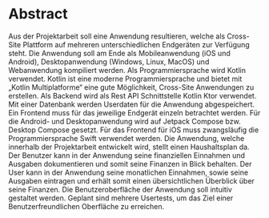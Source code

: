 # Abstract
Aus der Projektarbeit soll eine Anwendung resultieren, welche als Cross-Site Plattform auf mehreren unterschiedlichen Endgeräten zur Verfügung steht. Die Anwendung soll am Ende als Mobileanwendung (iOS und Android), Desktopanwendung (Windows, Linux, MacOS) und Webanwendung kompiliert werden. Als Programmiersprache wird Kotlin verwendet. Kotlin ist eine moderne Programmiersprache und bietet mit „Kotlin Multiplatforme“ eine gute Möglichkeit, Cross-Site Anwendungen zu erstellen. Als Backend wird als Rest API Schnittstelle Kotlin Ktor verwendet. Mit einer Datenbank werden Userdaten für die Anwendung abgespeichert. Ein Frontend muss für das jeweilige Endgerät einzeln betrachtet werden. Für die Android- und Desktopanwendung wird auf Jetpack Compose bzw. Desktop Compose gesetzt. Für das Frontend für iOS muss zwangsläufig die Programmiersprache Swift verwendet werden. Die Anwendung, welche innerhalb der Projektarbeit entwickelt wird, stellt einen Haushaltsplan da. Der Benutzer kann in der Anwendung seine finanziellen Einnahmen und Ausgaben dokumentieren und somit seine Finanzen in Blick behalten. Der User kann in der Anwendung seine monatlichen Einnahmen, sowie seine Ausgaben eintragen und erhält somit einen übersichtlichen Überblick über seine Finanzen. Die Benutzeroberfläche der Anwendung soll intuitiv gestaltet werden. Geplant sind mehrere Usertests, um das Ziel einer Benutzerfreundlichen Oberfläche zu erreichen.
